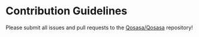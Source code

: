 # Contribution Guidelines

Please submit all issues and pull requests to the [Qosasa/Qosasa](http://github.com/Qosasa/Qosasa) repository!
